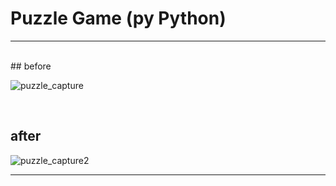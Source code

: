 
# Puzzle Game (py Python)

-----

<br/>
## before

![puzzle_capture](https://user-images.githubusercontent.com/71556009/180827319-704883f5-3b01-4643-8f1a-d74c22ecc180.PNG)

<br/>

## after

![puzzle_capture2](https://user-images.githubusercontent.com/71556009/180827779-eb79a08e-4b55-4cfb-8216-c2de6c996248.PNG)

-----